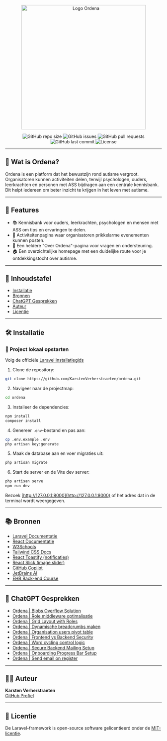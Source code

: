 <p align="center">
  <a href="https://www.ordena.be" target="_blank">
    <img src="https://github.com/user-attachments/assets/fd249d08-74c4-4831-b715-f55c30f54936" alt="Logo Ordena" style="width: 400px; height: auto;">
  </a>
</p>

<p align="center">
  <img src="https://img.shields.io/github/repo-size/KarstenVerherstraeten/ordena" alt="GitHub repo size">
  <img src="https://img.shields.io/github/issues/KarstenVerherstraeten/ordena" alt="GitHub issues">
  <img src="https://img.shields.io/github/issues-pr/KarstenVerherstraeten/ordena" alt="GitHub pull requests">
  <img src="https://img.shields.io/github/last-commit/KarstenVerherstraeten/ordena" alt="GitHub last commit">
  <img src="https://img.shields.io/github/license/KarstenVerherstraeten/ordena" alt="License">
</p>

---

## 🧠 Wat is Ordena?

Ordena is een platform dat het bewustzijn rond autisme vergroot. Organisatoren kunnen activiteiten delen, terwijl psychologen, ouders, leerkrachten en personen met ASS bijdragen aan een centrale kennisbank. Dit helpt iedereen om beter inzicht te krijgen in het leven met autisme.

---

## 🚀 Features

- 📚 Kennisbank voor ouders, leerkrachten, psychologen en mensen met ASS om tips en ervaringen te delen.
- 📅 Activiteitenpagina waar organisatoren prikkelarme evenementen kunnen posten.
- 🧭 Een heldere "Over Ordena"-pagina voor vragen en ondersteuning.
- 🏠 Een overzichtelijke homepage met een duidelijke route voor je ontdekkingstocht over autisme.

---

## 📑 Inhoudstafel

- [Installatie](#installatie)
- [Bronnen](#Bronnen)
- [ChatGPT Gesprekken](#ChatGPT-Gesprekken)
- [Auteur](#Auteur)
- [Licentie](#Licentie)

---

## 🛠️ Installatie

### 📌 Project lokaal opstarten

Volg de officiële [Laravel installatiegids](https://laravel.com/docs/12.x/installation)

1. Clone de repository:
```bash
git clone https://github.com/KarstenVerherstraeten/ordena.git
```

2. Navigeer naar de projectmap:
```bash
cd ordena
```

3. Installeer de dependencies:
```bash
npm install
composer install
```

4. Genereer `.env`-bestand en pas aan:
```bash
cp .env.example .env
php artisan key:generate
```

5. Maak de database aan en voer migraties uit:
```bash
php artisan migrate
```

6. Start de server en de Vite dev server:
```bash
php artisan serve
npm run dev
```

Bezoek [http://127.0.0.1:8000](http://127.0.0.1:8000) of het adres dat in de terminal wordt weergegeven.

---

## 📚 Bronnen

- [Laravel Documentatie](https://laravel.com/docs/12.x)
- [React Documentatie](https://react.dev/)
- [W3Schools](https://www.w3schools.com/)
- [Tailwind CSS Docs](https://v2.tailwindcss.com/docs)
- [React Toastify (notificaties)](https://www.npmjs.com/package/react-toastify)
- [React Slick (image slider)](https://react-slick.neostack.com/docs/get-started)
- [GitHub Copilot](https://github.com/features/copilot)
- [JetBrains AI](https://www.jetbrains.com/ai/#)
- [EHB Back-end Course](https://canvas.ehb.be/courses/33609)

---

## 💬 ChatGPT Gesprekken

- [Ordena | Blobs Overflow Solution](https://chatgpt.com/share/684af4db-9828-800f-b0c3-ddb28b5e362e)
- [Ordena | Role middleware optimalisatie](https://chatgpt.com/share/684af4cc-84dc-800f-8798-22cb3cc2b1cb)
- [Ordena | Grid Layout with Roles](https://chatgpt.com/share/684af4b8-183c-800f-8a25-c6f19c449cad)
- [Ordena | Dynamische breadcrumbs maken](https://chatgpt.com/share/684af4a8-d934-800f-bf04-48f2b97595f1)
- [Ordena | Organisation users pivot table](https://chatgpt.com/share/684af498-788c-800f-a4b6-538fa9ec9292)
- [Ordena | Frontend vs Backend Security](https://chatgpt.com/share/684af484-e748-800f-9ae4-b8e1f2008b48)
- [Ordena | Word cycling control logic](https://chatgpt.com/share/684af472-8978-800f-ae1a-31b0116aad88)
- [Ordena | Secure Backend Mailing Setup](https://chatgpt.com/share/684af44c-a580-800f-9556-884a3a657321)
- [Ordena | Onboarding Progress Bar Setup](https://chatgpt.com/share/684af436-7888-800f-a539-2a06ffb521a0)
- [Ordena | Send email on register](https://chatgpt.com/share/684af423-4c04-800f-b6ea-b8ebe3e1176f)

---

## 👨‍💻 Auteur

**Karsten Verherstraeten**  
[GitHub Profiel](https://github.com/KarstenVerherstraeten)

---

## 📄 Licentie

De Laravel-framework is open-source software gelicentieerd onder de [MIT-licentie](https://opensource.org/licenses/MIT).
